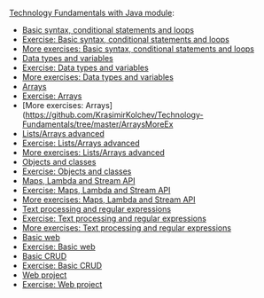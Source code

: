 [Technology Fundamentals with Java module](https://softuni.bg/trainings/2239/technology-fundamentals-with-java-january-2019):
<br/>

* [Basic syntax, conditional statements and loops](https://github.com/KrasimirKolchev/Technology-Fundamentals/tree/master/Overview)
* [Exercise: Basic syntax, conditional statements and loops](https://github.com/KrasimirKolchev/Technology-Fundamentals/tree/master/OverviewExercise)
* [More exercises: Basic syntax, conditional statements and loops](https://github.com/KrasimirKolchev/Technology-Fundamentals/tree/master/OverviewMoreEx)
* [Data types and variables](https://github.com/KrasimirKolchev/Technology-Fundamentals/tree/master/DataTypesAndVariables)
* [Exercise: Data types and variables](https://github.com/KrasimirKolchev/Technology-Fundamentals/tree/master/DataTypesAndVariablesEx)
* [More exercises: Data types and variables](https://github.com/KrasimirKolchev/Technology-Fundamentals/tree/master/DatatypesAndVariablesMEx)
* [Arrays](https://github.com/KrasimirKolchev/Technology-Fundamentals/tree/master/Arrays)
* [Exercise: Arrays](https://github.com/KrasimirKolchev/Technology-Fundamentals/tree/master/ArraysExercise)
* [More exercises: Arrays](https://github.com/KrasimirKolchev/Technology-Fundamentals/tree/master/ArraysMoreEx
* [Lists/Arrays advanced](https://github.com/KrasimirKolchev/Technology-Fundamentals/tree/master/Lists)
* [Exercise: Lists/Arrays advanced](https://github.com/KrasimirKolchev/Technology-Fundamentals/tree/master/ListsExercise)
* [More exercises: Lists/Arrays advanced](https://github.com/KrasimirKolchev/Technology-Fundamentals/tree/master/ListsMoreEx)
* [Objects and classes](https://github.com/KrasimirKolchev/Technology-Fundamentals/tree/master/ObjectAndClasses)
* [Exercise: Objects and classes](https://github.com/KrasimirKolchev/Technology-Fundamentals/tree/master/ObjectAndClassesEx)
* [Maps, Lambda and Stream API](https://github.com/KrasimirKolchev/Technology-Fundamentals/tree/master/MapsLambdaStream)
* [Exercise: Maps, Lambda and Stream API](https://github.com/KrasimirKolchev/Technology-Fundamentals/tree/master/MapsLambdaStreamEx)
* [More exercises: Maps, Lambda and Stream API](https://github.com/KrasimirKolchev/Technology-Fundamentals/tree/master/MapsLambdaStreamMEx)
* [Text processing and regular expressions](https://github.com/KrasimirKolchev/Technology-Fundamentals/tree/master/TextProcessingAndRegex)
* [Exercise: Text processing and regular expressions](https://github.com/KrasimirKolchev/Technology-Fundamentals/tree/master/TextProcessingAndRegexEX)
* [More exercises: Text processing and regular expressions](https://github.com/KrasimirKolchev/Technology-Fundamentals/tree/master/TextProcessingAndRegexMoreEX)
* [Basic web]()
* [Exercise: Basic web]()
* [Basic CRUD]()
* [Exercise: Basic CRUD]()
* [Web project]()
* [Exercise: Web project]()

